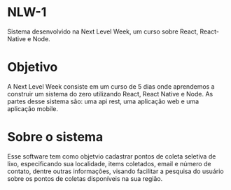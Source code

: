 # NLW-1
Sistema desenvolvido na Next Level Week, um curso sobre React, React-Native e Node.

# Objetivo
A Next Level Week consiste em um curso de 5 dias onde aprendemos a construir um sistema do zero utilizando React, React Native e Node. As partes desse sistema são: uma api rest, uma aplicação web e uma aplicação mobile.

# Sobre o sistema
Esse software tem como objetvio cadastrar pontos de coleta seletiva de lixo, especificando sua localidade, items coletados, email e número de contato, dentre outras informações, visando facilitar a pesquisa do usuário sobre os pontos de coletas disponíveis na sua região.
